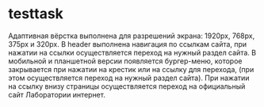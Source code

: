 # testtask
Адаптивная вёрстка выполнена для разрешений экрана: 1920px, 768px, 375px и 320px. 
В header выполнена навигация по ссылкам сайта, при нажатии на ссылки осуществляется переход на нужный раздел сайта.
В мобильной и планшетной версии появляется бургер-меню, которое закрывается при нажатии на крестик или на ссылку для перехода, (при этом осуществляется переход на нужный раздел сайта).
При нажатии на ссылку внизу страницы осуществляется переход на официальный сайт Лаборатории интернет.
